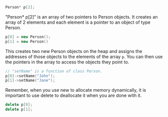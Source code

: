 

```cpp
Person* p[2];
```
"Person* p[2]" is an array of two pointers to Person objects. It creates an array of 2 elements and each element is a pointer to an object of type Person.

```cpp
p[0] = new Person();
p[1] = new Person()
```

This creates two new Person objects on the heap and assigns the addresses of those objects to the elements of the array `p`. You can then use the pointers in the array to access the objects they point to.

```cpp
// "setName" is a function of class Person.
p[0]->setName("John");
p[1]->setName("Jane");
```

Remember, when you use new to allocate memory dynamically, it is important to use delete to deallocate it when you are done with it.

```cpp
delete p[0];
delete p[1];
```